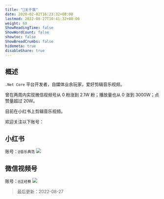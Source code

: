 ```yaml
---
title: "🐼关于我"
date: 2020-02-02T16:23:32+08:00
lastmod: 2022-08-27T10:41:32+08:00
weight: 60
ShowReadingTime: false
ShowWordCount: false
showtoc: false
ShowBreadCrumbs: false
hidemeta: true
disableShare: true
---
```


## 概述
`.Net Core` 平台开发者，自媒体业余玩家，爱好剪辑音乐视频。

曾在两周内实现微信视频号从 0 粉涨到 2.1W 粉；播放量也从 0 涨到 3000W；点赞量超过 20W。

目前在小红书上剪辑音乐视频。

欢迎关注以下账号：

## 小红书
账号：`@音乐典范`
![](https://s3.bmp.ovh/imgs/2022/05/29/fa5b28f0ec8d9d9e.jpg)

## 微信视频号
账号：`@正经蔡`
![](https://s3.bmp.ovh/imgs/2022/05/31/8dae0b5e48cd2eaf.jpg)

> 最后更新：2022-08-27